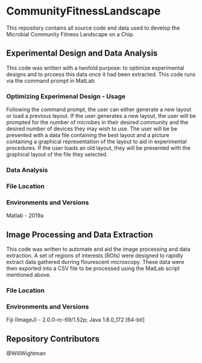 # CommunityFitnessLandscape
This repository contains all source code and data used to develop the Microbial Community Fitness Landscape on a Chip.

## Experimental Design and Data Analysis
<!-----
Describe what this code was used for
----->
This code was written with a twofold purpose: to optimize experimental designs and to prcoess this data once it had been extracted.
This code runs via the command prompt in MatLab

### Optimizing Experimenal Design - Usage
Following the command prompt, the user can either generate a new layout or load a previous layout.
If the user generates a new layout, the user will be prompted for the number of microbes in their desired community and the desired number of devices they may wish to use. The user will be be presented with a data file containing the best layout and a picture containing a graphical representation of the layout to aid in experimental procedures.
If the user loads an old layout, they will be presented with the graphical layout of the file they selected.

### Data Analysis
<!-----
Needs to be filled - Hellloooooooooo
----->

### File Location
<!-----
Describe where in Github this code can be found - Currently TBD
----->

### Environments and Versions
<!-----
Describe what coding evironment, language, and version was used
----->
Matlab - 2019a

## Image Processing and Data Extraction
<!-----
Describe what this code was used for
----->
This code was written to automate and aid the image processing and data extraction. A set of regions of interests (ROIs) were designed to rapidly extract data gathered durring flourescent microscopy.
These data were then exported into a CSV file to be processed using the MatLab script mentioned above.

### File Location
<!-----
Describe where in Github this code can be found
----->

### Environments and Versions
<!-----
Describe what coding evironment, language, and version was used
----->
Fiji (ImageJ) - 2.0.0-rc-69/1.52p; Java 1.8.0_172 [64-bit]



## Repository Contributors
@WillWightman
